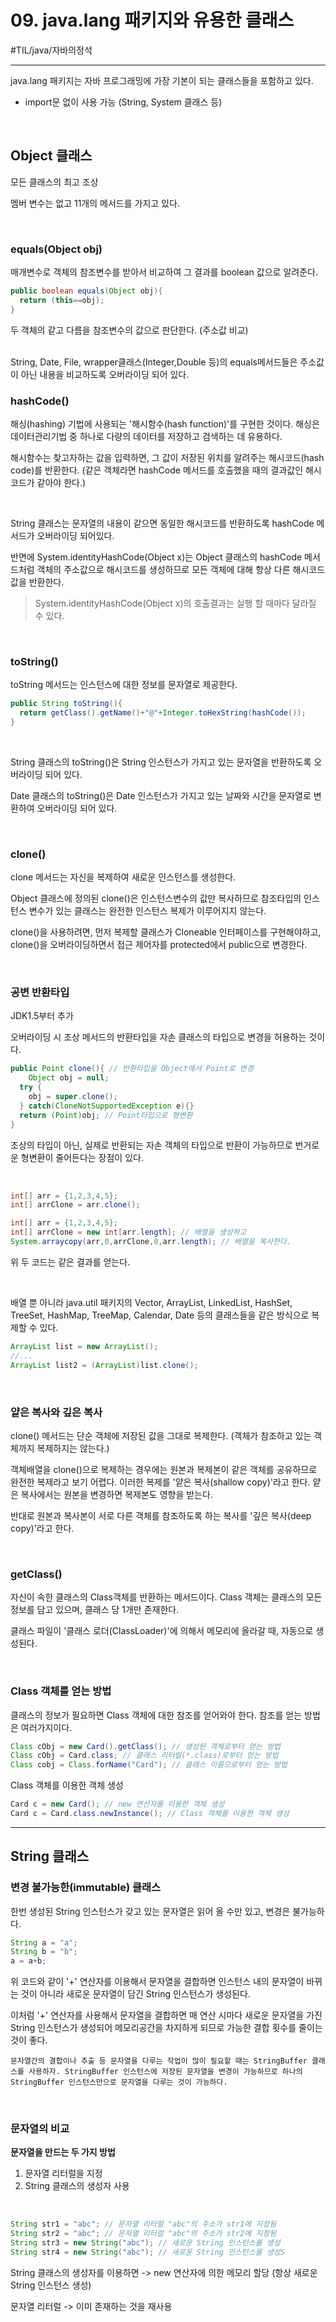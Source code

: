 # 09. java.lang 패키지와 유용한 클래스

#TIL/java/자바의정석

---

java.lang 패키지는 자바 프로그래밍에 가장 기본이 되는 클래스들을 포함하고 있다.

- import문 없이 사용 가능 (String, System 클래스 등)

<br>

## Object 클래스

모든 클래스의 최고 조상

멤버 변수는 없고 11개의 메서드를 가지고 있다.

<br>

### equals(Object obj)

매개변수로 객체의 참조변수를 받아서 비교하여 그 결과를 boolean 값으로 알려준다.

```java
public boolean equals(Object obj){
  return (this==obj);
}
```

두 객체의 같고 다름을 참조변수의 값으로 판단한다. (주소값 비교)

<br>
String, Date, File, wrapper클래스(Integer,Double 등)의 equals메서드들은 주소값이 아닌 내용을 비교하도록 오버라이딩 되어 있다.

<br>

### hashCode()

해싱(hashing) 기법에 사용되는 '해시함수(hash function)'를 구현한 것이다. 해싱은 데이터관리기법 중 하나로 다량의 데이터를 저장하고 검색하는 데 유용하다.

해시함수는 찾고자하는 값을 입력하면, 그 값이 저장된 위치를 알려주는 해시코드(hash code)를 반환한다. (같은 객체라면 hashCode 메서드를 호출했을 때의 결과값인 해시코드가 같아야 한다.)

<br>

String 클래스는 문자열의 내용이 같으면 동일한 해시코드를 반환하도록 hashCode 메서드가 오버라이딩 되어있다. 

반면에 System.identityHashCode(Object x)는 Object 클래스의 hashCode 메서드처럼 객체의 주소값으로 해시코드를 생성하므로 모든 객체에 대해 항상 다른 해시코드값을 반환한다.

> System.identityHashCode(Object x)의 호출결과는 실행 할 때마다 달라질 수 있다.

<br>

### toString()

toString 메서드는 인스턴스에 대한 정보를 문자열로 제공한다.

```java
public String toString(){
  return getClass().getName()+"@"+Integer.toHexString(hashCode());
}
```

<br>

String 클래스의 toString()은 String 인스턴스가 가지고 있는 문자열을 반환하도록 오버라이딩 되어 있다.

Date 클래스의 toString()은 Date 인스턴스가 가지고 있는 날짜와 시간을 문자열로 변환하여 오버라이딩 되어 있다.

<br>

### clone()

clone 메서드는 자신을 복제하여 새로운 인스턴스를 생성한다.

Object 클래스에 정의된 clone()은 인스턴스변수의 값만 복사하므로 참조타입의 인스턴스 변수가 있는 클래스는 완전한 인스턴스 복제가 이루어지지 않는다.

clone()을 사용하려면, 먼저 복제할 클래스가 Cloneable 인터페이스를 구현해야하고, clone()을 오버라이딩하면서 접근 제어자를 protected에서 public으로 변경한다. 

<br>

### 공변 반환타입

JDK1.5부터 추가

오버라이딩 시 조상 메서드의 반환타입을 자손 클래스의 타입으로 변경을 허용하는 것이다.

```java
public Point clone(){ // 반환타입을 Object에서 Point로 변경
	Object obj = null;
  try {
    obj = super.clone();
  } catch(CloneNotSupportedException e){}
  return (Point)obj; // Point타입으로 형변환
}
```

조상의 타입이 아닌, 실제로 반환되는 자손 객체의 타입으로 반환이 가능하므로 번거로운 형변환이 줄어든다는 장점이 있다.

<br>

```java
int[] arr = {1,2,3,4,5};
int[] arrClone = arr.clone();
```

```java
int[] arr = {1,2,3,4,5};
int[] arrClone = new int[arr.length]; // 배열을 생성하고
System.arraycopy(arr,0,arrClone,0,arr.length); // 배열을 복사한다.
```

위 두 코드는 같은 결과를 얻는다.

<br>

배열 뿐 아니라 java.util 패키지의 Vector, ArrayList, LinkedList, HashSet, TreeSet, HashMap, TreeMap, Calendar, Date 등의 클래스들을 같은 방식으로 복제할 수 있다.

```java
ArrayList list = new ArrayList();
//...
ArrayList list2 = (ArrayList)list.clone();
```

<br>

### 얕은 복사와 깊은 복사

clone() 메서드는 단순 객체에 저장된 값을 그대로 복제한다. (객체가 참조하고 있는 객체까지 복제하지는 않는다.)

객체배열을 clone()으로 복제하는 경우에는 원본과 복제본이 같은 객체를 공유하므로 완전한 복제라고 보기 어렵다. 이러한 복제를 '얕은 복사(shallow copy)'라고 한다. 얕은 복사에서는 원본을 변경하면 복제본도 영향을 받는다.

반대로 원본과 복사본이 서로 다른 객체를 참조하도록 하는 복사를 '깊은 복사(deep copy)'라고 한다.

<br>

### getClass()

자신이 속한 클래스의 Class객체를 반환하는 메서드이다. Class 객체는 클래스의 모든 정보를 담고 있으며, 클래스 당 1개만 존재한다.

클래스 파일이 '클래스 로더(ClassLoader)'에 의해서 메모리에 올라갈 때, 자동으로 생성된다.

<br>

### Class 객체를 얻는 방법

클래스의 정보가 필요하면 Class 객체에 대한 참조를 얻어와야 한다. 참조를 얻는 방법은 여러가지이다.

```java
Class cObj = new Card().getClass(); // 생성된 객체로부터 얻는 방법
Class cObj = Card.class; // 클래스 리터럴(*.class)로부터 얻는 방법
Class cobj = Class.forName("Card"); // 클래스 이름으로부터 얻는 방법
```

Class 객체를 이용한 객체 생성

```java
Card c = new Card(); // new 연산자를 이용한 객체 생성
Card c = Card.class.newInstance(); // Class 객체를 이용한 객체 생성
```

---

## String 클래스

### 변경 불가능한(immutable) 클래스

한번 생성된 String 인스턴스가 갖고 있는 문자열은 읽어 올 수만 있고, 변경은 불가능하다.

```java
String a = "a";
String b = "b";
a = a+b;
```

위 코드와 같이 '+' 연산자를 이용해서 문자열을 결합하면 인스턴스 내의 문자열이 바뀌는 것이 아니라 새로운 문자열이 담긴 String 인스턴스가 생성된다.

이처럼 '+' 연산자를 사용해서 문자열을 결합하면 매 연산 시마다 새로운 문자열을 가진 String 인스턴스가 생성되어 메모리공간을 차지하게 되므로 가능한 결합 횟수를 줄이는 것이 좋다.

`문자열간의 결합이나 추출 등 문자열을 다루는 작업이 많이 필요할 때는 StringBuffer 클래스를 사용하자. StringBuffer 인스턴스에 저장된 문자열을 변경이 가능하므로 하나의 StringBuffer 인스턴스만으로 문자열을 다루는 것이 가능하다.`

<br>

### 문자열의 비교

**문자열을 만드는 두 가지 방법**

1. 문자열 리터럴을 지정
2. String 클래스의 생성자 사용

<br>

```java
String str1 = "abc"; // 문자열 리터럴 "abc"의 주소가 str1에 지정됨
String str2 = "abc"; // 문자열 리터럴 "abc"의 주소가 str2에 지정됨
String str3 = new String("abc"); // 새로운 String 인스턴스를 생성
String str4 = new String("abc"); // 새로운 String 인스턴스를 생성S
```

String 클래스의 생성자를 이용하면 -> new 연산자에 의한 메모리 할당 (항상 새로운 String 인스턴스 생성)

문자열 리터럴 -> 이미 존재하는 것을 재사용

<br>































